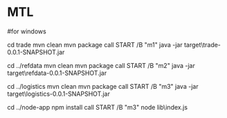 # MTL

#for windows 

cd trade
mvn clean
mvn package
call START /B "m1" java -jar target\trade-0.0.1-SNAPSHOT.jar

cd ../refdata
mvn clean
mvn package
call START /B "m2" java -jar target\refdata-0.0.1-SNAPSHOT.jar

cd ../logistics
mvn clean
mvn package
call START /B "m3" java -jar target\logistics-0.0.1-SNAPSHOT.jar


cd ../node-app
npm install
call START /B "m3" node lib\index.js

